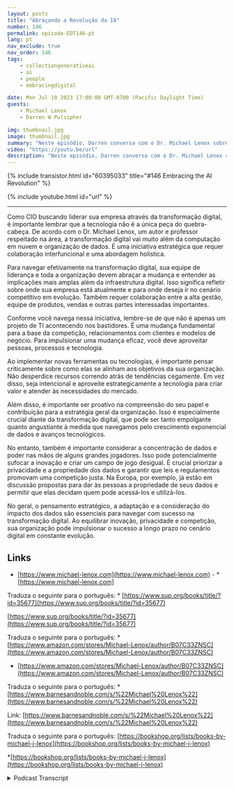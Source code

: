 ```yaml
---
layout: posts
title: "Abraçando a Revolução da IA"
number: 146
permalink: episode-EDT146-pt
lang: pt
nav_exclude: true
nav_order: 146
tags:
    - collectiongenerativeai
    - ai
    - people
    - embracingdigital

date: Mon Jul 10 2023 17:00:00 GMT-0700 (Pacific Daylight Time)
guests:
    - Michael Lenox
    - Darren W Pulsipher

img: thumbnail.jpg
image: thumbnail.jpg
summary: "Neste episódio, Darren conversa com o Dr. Michael Lenox sobre a emergente revolução da IA e como abraçá-la ou ser destruído. Michael acaba de lançar um novo livro 'Estratégia na Era Digital: Dominando a Transformação Digital'."
video: "https://youtu.be/url"
description: "Neste episódio, Darren conversa com o Dr. Michael Lenox sobre a emergente revolução da IA e como abraçá-la ou ser destruído. Michael acaba de lançar um novo livro 'Estratégia na Era Digital: Dominando a Transformação Digital'."
---
```


<div>
{% include transistor.html id="60395033" title="#146 Embracing the AI Revolution" %}

{% include youtube.html id="url" %}
</div>

---

Como CIO buscando liderar sua empresa através da transformação digital, é importante lembrar que a tecnologia não é a única peça do quebra-cabeça. De acordo com o Dr. Michael Lenox, um autor e professor respeitado na área, a transformação digital vai muito além da computação em nuvem e organização de dados. É uma iniciativa estratégica que requer colaboração interfuncional e uma abordagem holística.

Para navegar efetivamente na transformação digital, sua equipe de liderança e toda a organização devem abraçar a mudança e entender as implicações mais amplas além da infraestrutura digital. Isso significa refletir sobre onde sua empresa está atualmente e para onde deseja ir no cenário competitivo em evolução. Também requer colaboração entre a alta gestão, equipe de produtos, vendas e outras partes interessadas importantes.

Conforme você navega nessa iniciativa, lembre-se de que não é apenas um projeto de TI acontecendo nos bastidores. É uma mudança fundamental para a base da competição, relacionamentos com clientes e modelos de negócio. Para impulsionar uma mudança eficaz, você deve aproveitar pessoas, processos e tecnologia.

Ao implementar novas ferramentas ou tecnologias, é importante pensar criticamente sobre como elas se alinham aos objetivos da sua organização. Não desperdice recursos correndo atrás de tendências cegamente. Em vez disso, seja intencional e aproveite estrategicamente a tecnologia para criar valor e atender às necessidades do mercado.

Além disso, é importante ser proativo na compreensão do seu papel e contribuição para a estratégia geral da organização. Isso é especialmente crucial diante da transformação digital, que pode ser tanto empolgante quanto angustiante à medida que navegamos pelo crescimento exponencial de dados e avanços tecnológicos.

No entanto, também é importante considerar a concentração de dados e poder nas mãos de alguns grandes jogadores. Isso pode potencialmente sufocar a inovação e criar um campo de jogo desigual. É crucial priorizar a privacidade e a propriedade dos dados e garantir que leis e regulamentos promovam uma competição justa. Na Europa, por exemplo, já estão em discussão propostas para dar às pessoas a propriedade de seus dados e permitir que elas decidam quem pode acessá-los e utilizá-los.

No geral, o pensamento estratégico, a adaptação e a consideração do impacto dos dados são essenciais para navegar com sucesso na transformação digital. Ao equilibrar inovação, privacidade e competição, sua organização pode impulsionar o sucesso a longo prazo no cenário digital em constante evolução.

## Links

* [https://www.michael-lenox.com](https://www.michael-lenox.com) - * [https://www.michael-lenox.com]

Traduza o seguinte para o português: * [https://www.sup.org/books/title/?id=35677](https://www.sup.org/books/title/?id=35677)

[https://www.sup.org/books/title/?id=35677](https://www.sup.org/books/title/?id=35677)

Traduza o seguinte para o português: * [https://www.amazon.com/stores/Michael-Lenox/author/B07C33ZNSC](https://www.amazon.com/stores/Michael-Lenox/author/B07C33ZNSC)

* [https://www.amazon.com/stores/Michael-Lenox/author/B07C33ZNSC](https://www.amazon.com/stores/Michael-Lenox/author/B07C33ZNSC)

Traduza o seguinte para o português: * [https://www.barnesandnoble.com/s/%22Michael%20Lenox%22](https://www.barnesandnoble.com/s/%22Michael%20Lenox%22)

Link: [https://www.barnesandnoble.com/s/%22Michael%20Lenox%22](https://www.barnesandnoble.com/s/%22Michael%20Lenox%22)

Traduza o seguinte para o português: [https://bookshop.org/lists/books-by-michael-j-lenox](https://bookshop.org/lists/books-by-michael-j-lenox)

*[https://bookshop.org/lists/books-by-michael-j-lenox](https://bookshop.org/lists/books-by-michael-j-lenox)



<details>
<summary> Podcast Transcript </summary>

<p></p>

</details>
